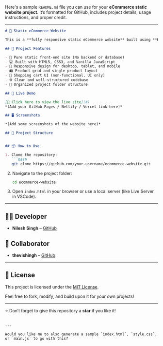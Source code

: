Here's a sample `README.md` file you can use for your **eCommerce static website project**. It’s formatted for GitHub, includes project details, usage instructions, and proper credit.

---

```markdown
# 🛒 Static eCommerce Website

This is a **fully responsive static eCommerce website** built using **HTML, CSS, and JavaScript**. It features a clean, modern UI with product listing pages, a shopping cart UI, and basic frontend interactivity – ideal for learning frontend development or showcasing your skills.

## 📌 Project Features

- 🧱 Pure static front-end site (No backend or database)
- 💻 Built with HTML5, CSS3, and Vanilla JavaScript
- 📱 Responsive design for desktop, tablet, and mobile
- 🛍️ Product grid and single product layout
- 🛒 Shopping cart UI (non-functional, UI only)
- 🌐 Clean and well-structured codebase
- 📁 Organized project folder structure

## 🚀 Live Demo

[🔗 Click here to view the live site](#)  
*(Add your GitHub Pages / Netlify / Vercel link here)*

## 🖥️ Screenshots

*(Add some screenshots of the website here)*

## 📂 Project Structure


## 📦 How to Use

1. Clone the repository:
   ```bash
   git clone https://github.com/your-username/ecommerce-website.git
````

2. Navigate to the project folder:

   ```bash
   cd ecommerce-website
   ```

3. Open `index.html` in your browser or use a local server (like Live Server in VSCode).

---

## 👨‍💻 Developer

* **Nilesh Singh** – [GitHub](https://github.com/nileshsingh)

## 🤝 Collaborator

* **thevishingh** – [GitHub](https://github.com/thevishingh)

---

## 📝 License

This project is licensed under the [MIT License](LICENSE).

Feel free to fork, modify, and build upon it for your own projects!

---

⭐ Don’t forget to give this repository a **star** if you like it!

```

---

Would you like me to also generate a sample `index.html`, `style.css`, or `main.js` to go with this?
```

